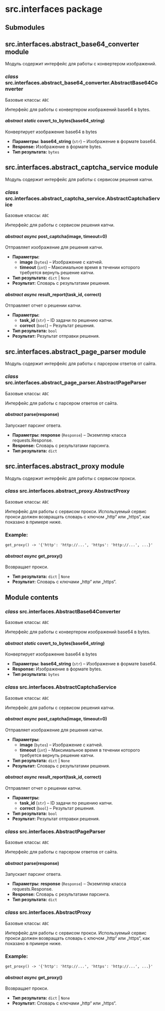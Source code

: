 # src.interfaces package

## Submodules

## src.interfaces.abstract_base64_converter module

Модуль содержит интерфейс для работы с конвертером изображений.

### *class* src.interfaces.abstract_base64_converter.AbstractBase64Converter

Базовые классы: `ABC`

Интерфейс для работы с конвертером изображений base64 в bytes.

#### *abstract static* covert_to_bytes(base64_string)

Конвертирует изображение base64 в bytes

* **Параметры:**
  **base64_string** (`str`) – Изображение в формате base64.
* **Response:**
  Изображение в формате bytes.
* **Тип результата:**
  `bytes`

## src.interfaces.abstract_captcha_service module

Модуль содержит интерфейс для работы с сервисом решения капчи.

### *class* src.interfaces.abstract_captcha_service.AbstractCaptchaService

Базовые классы: `ABC`

Интерфейс для работы с сервисом решения капчи.

#### *abstract async* post_captcha(image, timeout=0)

Отправляет изображение для решения капчи.

* **Параметры:**
  * **image** (`bytes`) – Изображение с капчей.
  * **timeout** (`int`) – Максимальное время в течении которого требуется вернуть решение капчи.
* **Тип результата:**
  `dict` | `None`
* **Результат:**
  Словарь с результатами решения.

#### *abstract async* result_report(task_id, correct)

Отправляет отчет о решении капчи.

* **Параметры:**
  * **task_id** (`str`) – ID задачи по решению капчи.
  * **correct** (`bool`) – Результат решения.
* **Тип результата:**
  `bool`
* **Результат:**
  Результат отправки решения.

## src.interfaces.abstract_page_parser module

Модуль содержит интерфейс для работы с парсером ответов от сайта.

### *class* src.interfaces.abstract_page_parser.AbstractPageParser

Базовые классы: `ABC`

Интерфейс для работы с парсером ответов от сайта.

#### *abstract* parse(response)

Запускает парсинг ответа.

* **Параметры:**
  **response** (`Response`) – Экземпляр класса requests.Response.
* **Response:**
  Словарь с результатами парсинга.
* **Тип результата:**
  `dict`

## src.interfaces.abstract_proxy module

Модуль содержит интерфейс для работы с сервисом прокси.

### *class* src.interfaces.abstract_proxy.AbstractProxy

Базовые классы: `ABC`

Интерфейс для работы с сервисом прокси.
Используемый сервис прокси должен возвращать словарь с ключом „http“ или „https“,
как показано в примере ниже.

### Example:

`get_proxy() -> '{'http': 'http://...', 'https': 'http://...', ...}'`

#### *abstract async* get_proxy()

Возвращает прокси.

* **Тип результата:**
  `dict` | `None`
* **Результат:**
  Словарь с ключами „http“ или „https“.

## Module contents

### *class* src.interfaces.AbstractBase64Converter

Базовые классы: `ABC`

Интерфейс для работы с конвертером изображений base64 в bytes.

#### *abstract static* covert_to_bytes(base64_string)

Конвертирует изображение base64 в bytes

* **Параметры:**
  **base64_string** (`str`) – Изображение в формате base64.
* **Response:**
  Изображение в формате bytes.
* **Тип результата:**
  `bytes`

### *class* src.interfaces.AbstractCaptchaService

Базовые классы: `ABC`

Интерфейс для работы с сервисом решения капчи.

#### *abstract async* post_captcha(image, timeout=0)

Отправляет изображение для решения капчи.

* **Параметры:**
  * **image** (`bytes`) – Изображение с капчей.
  * **timeout** (`int`) – Максимальное время в течении которого требуется вернуть решение капчи.
* **Тип результата:**
  `dict` | `None`
* **Результат:**
  Словарь с результатами решения.

#### *abstract async* result_report(task_id, correct)

Отправляет отчет о решении капчи.

* **Параметры:**
  * **task_id** (`str`) – ID задачи по решению капчи.
  * **correct** (`bool`) – Результат решения.
* **Тип результата:**
  `bool`
* **Результат:**
  Результат отправки решения.

### *class* src.interfaces.AbstractPageParser

Базовые классы: `ABC`

Интерфейс для работы с парсером ответов от сайта.

#### *abstract* parse(response)

Запускает парсинг ответа.

* **Параметры:**
  **response** (`Response`) – Экземпляр класса requests.Response.
* **Response:**
  Словарь с результатами парсинга.
* **Тип результата:**
  `dict`

### *class* src.interfaces.AbstractProxy

Базовые классы: `ABC`

Интерфейс для работы с сервисом прокси.
Используемый сервис прокси должен возвращать словарь с ключом „http“ или „https“,
как показано в примере ниже.

### Example:

`get_proxy() -> '{'http': 'http://...', 'https': 'http://...', ...}'`

#### *abstract async* get_proxy()

Возвращает прокси.

* **Тип результата:**
  `dict` | `None`
* **Результат:**
  Словарь с ключами „http“ или „https“.
